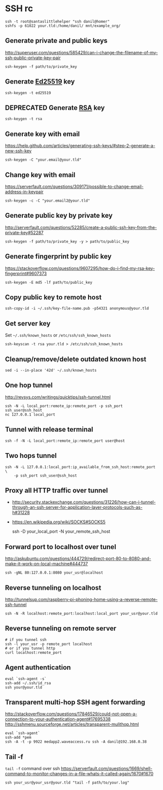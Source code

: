 # SSH rc

    ssh -t root@santaslittlehelper "ssh danil@homer"
    sshfs -p 61022 your.tld:/home/danil/ mnt/example_org/

## Generate private and public keys

<http://superuser.com/questions/585429/can-i-change-the-filename-of-my-ssh-public-private-key-pair>

    ssh-keygen -f path/to/private_key

## Generate [Ed25519][] key

    ssh-keygen -t ed25519

[ed25519]: https://github.com/orlp/ed25519

## DEPRECATED Generate [RSA][] key

    ssh-keygen -t rsa

[rsa]: https://docs.github.com/en/authentication/connecting-to-github-with-ssh/generating-a-new-ssh-key-and-adding-it-to-the-ssh-agent#generating-a-new-ssh-key

## Generate key with email

<https://help.github.com/articles/generating-ssh-keys/#step-2-generate-a-new-ssh-key>

    ssh-keygen -C "your.email@your.tld"

## Change key with email

<https://serverfault.com/questions/309171/possible-to-change-email-address-in-keypair>

    ssh-keygen -c -C "your.email2@your.tld"

## Generate public key by private key

<http://serverfault.com/questions/52285/create-a-public-ssh-key-from-the-private-key#52287>

    ssh-keygen -f path/to/private_key -y > path/to/public_key

## Generate fingerprint by public key

<https://stackoverflow.com/questions/9607295/how-do-i-find-my-rsa-key-fingerprint#9607373>

    ssh-keygen -E md5 -lf path/to/public_key

## Copy public key to remote host

    ssh-copy-id -i ~/.ssh/key-file-name.pub -p54321 anonymous@your.tld

## Get server key

Set `~/.ssh/known_hosts` or `/etc/ssh/ssh_known_hosts`

    ssh-keyscan -t rsa your.tld > /etc/ssh/ssh_known_hosts

## Cleanup/remove/delete outdated known host

    sed -i --in-place '42d' ~/.ssh/known_hosts

## One hop tunnel

<http://revsys.com/writings/quicktips/ssh-tunnel.html>

    ssh -N -L local_port:remote_ip:remote_port -p ssh_port ssh_user@ssh_host
    nc 127.0.0.1 local_port

## Tunnel with release terminal

    ssh -f -N -L local_port:remote_ip:remote_port user@host

## Two hops tunnel

    ssh -N -L 127.0.0.1:local_port:ip_available_from_ssh_host:remote_port \
        -p ssh_port ssh_user@ssh_host

## Proxy all HTTP traffic over tunnel

* <http://security.stackexchange.com/questions/31226/how-can-i-tunnel-through-an-ssh-server-for-application-layer-protocols-such-as-h#31228>
* <https://en.wikipedia.org/wiki/SOCKS#SOCKS5>

    ssh -D your_local_port -N your_remote_ssh_host

## Forward port to localhost over tunel

<http://askubuntu.com/questions/444729/redirect-port-80-to-8080-and-make-it-work-on-local-machine#444737>

    ssh -gNL 80:127.0.0.1:8080 your_usr@localhost

## Reverse tunneling on localhost

<http://tunnelsup.com/raspberry-pi-phoning-home-using-a-reverse-remote-ssh-tunnel>

    ssh -N -R localhost:remote_port:localhost:local_port your_usr@your.tld

## Reverse tunneling on remote server

    # if you tunnel ssh
    ssh -l your_usr -p remote_port localhost
    # or if you tunnel http
    curl localhost:remote_port

## Agent authentication

    eval `ssh-agent -s`
    ssh-add ~/.ssh/id_rsa
    ssh your@your.tld

## Transparent multi-hop SSH agent forwarding

<http://stackoverflow.com/questions/17846529/could-not-open-a-connection-to-your-authentication-agent#17695338>
<http://sshmenu.sourceforge.net/articles/transparent-mulithop.html>

    eval `ssh-agent`
    ssh-add *pem
    ssh -A -t -p 9922 medapp2.waveaccess.ru ssh -A danil@192.168.0.38

## Tail -f

`tail -f` command over ssh
<https://serverfault.com/questions/1669/shell-command-to-monitor-changes-in-a-file-whats-it-called-again/1670#1670>

    ssh your_usr@your_usr@your.tld "tail -f path/to/your.log"
